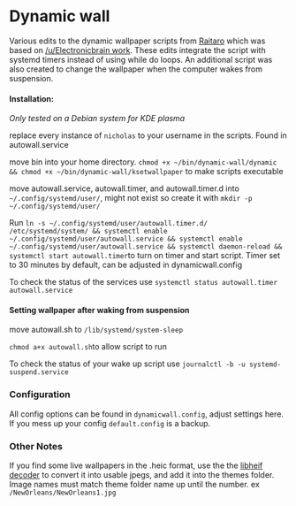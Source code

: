 # Dynamic wall

Various edits to the dynamic wallpaper scripts from [Raitaro](https://gitlab.com/RaitaroH/dynamic-wall) which was based on [/u/Electronicbrain work](https://www.reddit.com/r/unixporn/comments/a7mga5/plasma_a_clone_of_macos_mojaves_dynamic_wallpaper/). These edits integrate the script with systemd timers instead of using while do loops. An additional script was also created to change the wallpaper when the computer wakes from suspension.


#### Installation:  
*Only tested on a Debian system for KDE plasma*

replace every instance of `nicholas` to your username in the scripts. Found in autowall.service

move bin into your home directory. ```chmod +x ~/bin/dynamic-wall/dynamic && chmod +x ~/bin/dynamic-wall/ksetwallpaper``` to make scripts executable

move autowall.service, autowall.timer, and autowall.timer.d into `~/.config/systemd/user/`, might not exist so create it with `mkdir -p ~/.config/systemd/user/`

Run `ln -s ~/.config/systemd/user/autowall.timer.d/ /etc/systemd/system/ && systemctl enable ~/.config/systemd/user/autowall.service && systemctl enable ~/.config/systemd/user/autowall.service && systemctl daemon-reload && systemctl start autowall.timer`to turn on timer and start script. Timer set to 30 minutes by default, can be adjusted in dynamicwall.config

To check the status of the services use `systemctl status autowall.timer  autowall.service`


#### Setting wallpaper after waking from suspension ###

move autowall.sh to `/lib/systemd/system-sleep`

`chmod a+x autowall.sh`to allow script to run

 To check the status of your wake up script use `journalctl -b -u systemd-suspend.service`

### Configuration ###
All config options can be found in `dynamicwall.config`, adjust settings here. If you mess up your config `default.config` is a backup.

### Other Notes ###

If you find some live wallpapers in the .heic format, use the the [libheif decoder](https://strukturag.github.io/libheif/) to convert it into usable jpegs, and add it into the themes folder. Image names must match theme folder name up until the number. ex `/NewOrleans/NewOrleans1.jpg`
